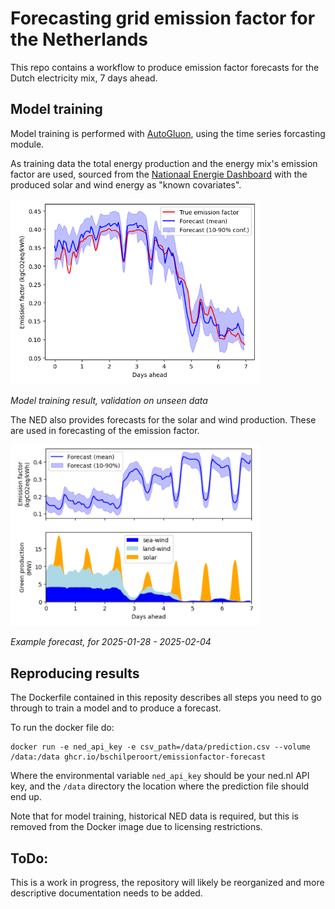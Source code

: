 # Forecasting grid emission factor for the Netherlands

This repo contains a workflow to produce emission factor forecasts for the Dutch
electricity mix, 7 days ahead.

## Model training
Model training is performed with [AutoGluon](https://auto.gluon.ai/), using the time
series forcasting module.

As training data the total energy production and the energy mix's emission factor are
used, sourced from the [Nationaal Energie Dashboard](https://ned.nl/)
with the produced solar and wind energy as "known covariates".

<img src="model_test.png" alt="Model training test result" width="400"/>

*Model training result, validation on unseen data*

The NED also provides forecasts for the solar and wind production.
These are used in forecasting of the emission factor.

<img src="example_forecast.png" alt="Example forecast" width="400"/>

*Example forecast, for 2025-01-28 - 2025-02-04*

## Reproducing results

The Dockerfile contained in this reposity describes all steps you need to go
through to train a model and to produce a forecast.

To run the docker file do:

```docker
docker run -e ned_api_key -e csv_path=/data/prediction.csv --volume /data:/data ghcr.io/bschilperoort/emissionfactor-forecast
```

Where the environmental variable `ned_api_key` should be your ned.nl API key,
and the `/data` directory the location where the prediction file should end up.

Note that for model training, historical NED data is required, but this is removed
from the Docker image due to licensing restrictions.

## ToDo:
This is a work in progress, the repository will likely be reorganized and more
descriptive documentation needs to be added.

